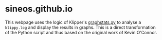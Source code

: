 
# sineos.github.io

This webpage uses the logic of Klipper's [graphstats.py](https://github.com/Klipper3d/klipper/blob/master/scripts/graphstats.py) to analyse a `klippy.log` and display the results in graphs. This is a direct transformation of the Python script and thus based on the original work of Kevin O'Connor.
